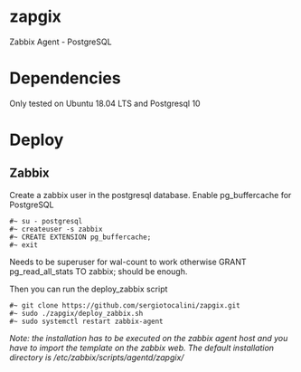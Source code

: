 # zapgix
Zabbix Agent - PostgreSQL

# Dependencies
Only tested on Ubuntu 18.04 LTS and Postgresql 10

# Deploy
## Zabbix

Create a zabbix user in the postgresql database.
Enable pg_buffercache for PostgreSQL

```
#~ su - postgresql
#~ createuser -s zabbix
#~ CREATE EXTENSION pg_buffercache;
#~ exit
```

Needs to be superuser for wal-count to work otherwise 
GRANT pg_read_all_stats TO zabbix;
should be enough.

Then you can run the deploy_zabbix script

```
#~ git clone https://github.com/sergiotocalini/zapgix.git
#~ sudo ./zapgix/deploy_zabbix.sh
#~ sudo systemctl restart zabbix-agent
```

*Note: the installation has to be executed on the zabbix agent host and you have to import the template on the zabbix web. The default installation directory is /etc/zabbix/scripts/agentd/zapgix/*
